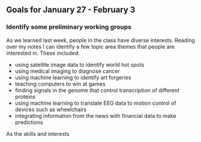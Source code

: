 ## Goals for January 27 - February 3

### Identify some preliminary working groups

As we learned last week, people in the class have diverse interests.  Reading over my notes
I can identify a few topic area themes that people are interested in.  These included:

- using satellite image data to identify world hot spots
- using medical imaging to diagnose cancer
- using machine learning to identify art forgeries
- teaching computers to win at games
- finding signals in the genome that control transcription of different proteins
- using machine learning to translate EEG data to motion control of devices such as wheelchairs
- integrating information from the news with financial data to make predictions

As the skills and interests 




